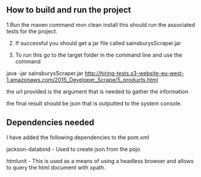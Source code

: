 How to build and run the project
--------------------------------

1.Run the maven command
    mvn clean install
this should run the associated tests for the project.

2. If successful you should get a jar file called sainsburysScraper.jar

3. To run this go to the target folder in the command line and use the command

java -jar sainsburysScraper.jar http://hiring-tests.s3-website-eu-west-1.amazonaws.com/2015_Developer_Scrape/5_products.html

the url provided is the argument that is needed to gather the information

the final result should be json that is outputted to the system console.

Dependencies needed
-------------------

I have added the following dependencies to the pom.xml

jackson-databind - Used to create json from the pojo

htmlunit - This is used as a means of using a headless browser and allows to query the html document with xpath.





